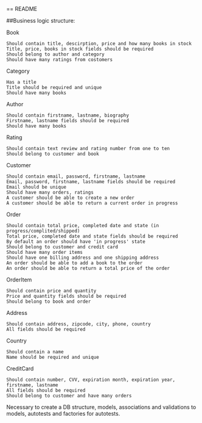 == README

##Business logic structure:

Book

    Should contain title, descirption, price and how many books in stock
    Title, price, books in stock fields should be required
    Should belong to author and category
    Should have many ratings from costomers

Category

    Has a title
    Title should be required and unique
    Should have many books

Author

    Should contain firstname, lastname, biography
    Firstname, lastname fields should be required
    Should have many books

Rating

    Should contain text review and rating number from one to ten
    Should belong to customer and book

Customer

    Should contain email, password, firstname, lastname
    Email, password, firstname, lastname fields should be required
    Email should be unique
    Should have many orders, ratings
    A customer should be able to create a new order
    A customer should be able to return a current order in progress

Order

    Should contain total price, completed date and state (in progress/complited/shipped)
    Total price, completed date and state fields should be required
    By default an order should have 'in progress' state
    Should belong to customer and credit card
    Should have many order items
    Should have one billing address and one shipping address
    An order should be able to add a book to the order
    An order should be able to return a total price of the order

OrderItem

    Should contain price and quantity
    Price and quantity fields should be required
    Should belong to book and order

Address

    Should contain address, zipcode, city, phone, country
    All fields should be required

Country

    Should contain a name
    Name should be required and unique

CreditCard

    Should contain number, CVV, expiration month, expiration year, firstname, lastname
    All fields should be required
    Should belong to customer and have many orders

Necessary to create a DB structure, models, associations and validations to models, autotests and factories for autotests.